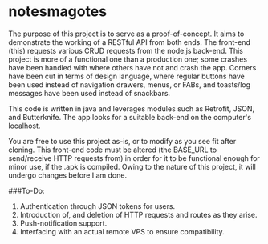 # notesmagotes

The purpose of this project is to serve as a proof-of-concept.  It aims to demonstrate the working of a RESTful API from both ends.  The front-end (this) requests various CRUD requests from the node.js back-end.  This project is more of a functional one than a production one;  some crashes have been handled with where others have not and crash the app. Corners have been cut in terms of design language, where regular buttons have been used instead of navigation drawers, menus, or FABs, and toasts/log messages have been used instead of snackbars.

This code is written in java and leverages modules such as Retrofit, JSON, and Butterknife.  The app looks for a suitable back-end on the computer's localhost.

You are free to use this project as-is, or to modify as you see fit after cloning.  This front-end code must be altered (the BASE_URL to send/receive HTTP requests from) in order for it to be functional enough for minor use, if the .apk is compiled.  Owing to the nature of this project, it will undergo changes before I am done.

###To-Do:

1. Authentication through JSON tokens for users.
2. Introduction of, and deletion of HTTP requests and routes as they arise.
3. Push-notification support.
4. Interfacing with an actual remote VPS to ensure compatibility.